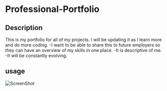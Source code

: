 # Professional-Portfolio

## Description
This is my portfolio for all of my projects. I will be updating it as I learn more and do more coding.
-I want to be able to share this to future employers so they can have an overview of my skills in one place.
-It is descriptive of me.
-It will be constantly evolving.


## usage 

![ScreenShot](../Professional-Portfolio/assets/images/Screenshot%202022-12-15%20221905.png)